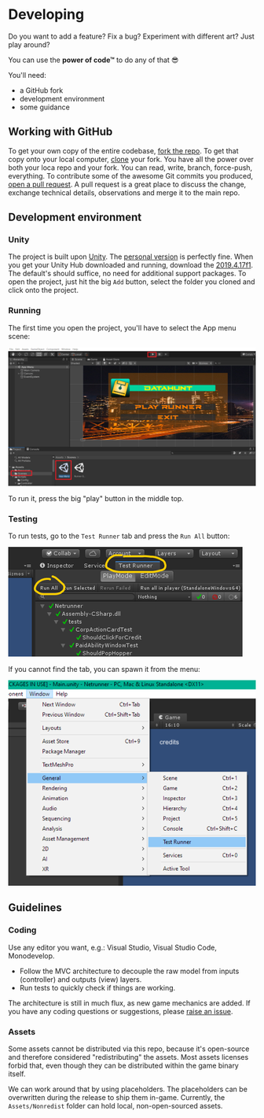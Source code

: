 # Developing

Do you want to add a feature? Fix a bug? Experiment with different art? Just play around?

You can use the **power of code™** to do any of that 😎

You'll need:
* a GitHub fork 
* development environment
* some guidance

## Working with GitHub

To get your own copy of the entire codebase, [fork the repo](https://help.github.com/en/articles/fork-a-repo).
To get that copy onto your local computer, [clone](https://help.github.com/en/articles/cloning-a-repository) your fork.
You have all the power over both your loca repo and your fork. You can read, write, branch, force-push, everything.
To contribute some of the awesome Git commits you produced, [open a pull request](https://help.github.com/en/articles/about-pull-requests).
A pull request is a great place to discuss the change, exchange technical details, observations and merge it to the main repo.

## Development environment

### Unity

The project is built upon [Unity](https://unity.com/). The [personal version](https://store.unity.com/download?ref=personal) is perfectly fine.
When you get your Unity Hub downloaded and running, download the [2019.4.17f1](unityhub://2019.4.17f1/667c8606c536).
The default's should suffice, no need for additional support packages.
To open the project, just hit the big `Add` button, select the folder you cloned and click onto the project.

### Running

The first time you open the project, you'll have to select the App menu scene:

![App menu](unity-app-menu-scene.png)

To run it, press the big "play" button in the middle top.

### Testing

To run tests, go to the `Test Runner` tab and press the `Run All` button:

![test runner tab](unity-test-runner-tab.png)

If you cannot find the tab, you can spawn it from the menu:

![test runner in menu](unity-test-runner-menu.png)

## Guidelines

### Coding

Use any editor you want, e.g.: Visual Studio, Visual Studio Code, Monodevelop.

* Follow the MVC architecture to decouple the raw model from inputs (controller) and outputs (view) layers.
* Run tests to quickly check if things are working.

The architecture is still in much flux, as new game mechanics are added. If you have any coding questions or suggestions, please [raise an issue](ISSUES.md).

### Assets

Some assets cannot be distributed via this repo, because it's open-source and therefore considered "redistributing" the assets.
Most assets licenses forbid that, even though they can be distributed within the game binary itself.

We can work around that by using placeholders. The placeholders can be overwritten during the release to ship them in-game.
Currently, the `Assets/Nonredist` folder can hold local, non-open-sourced assets.
